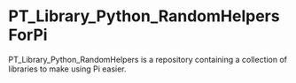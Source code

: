 # PT_Library_Python_RandomHelpersForPi
PT_Library_Python_RandomHelpers is a repository containing a collection of libraries to make using Pi easier.
